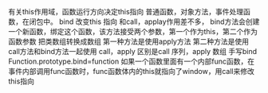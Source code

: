 有关this作用域，函数运行方向决定this指向
普通函数，对象方法，事件处理函数，在闭包中。
bind 改变this 指向 和call，applay作用差不多，
bind方法会创建一个新函数，绑定这个函数，该方法接受两个参数，第一个作为this，第二个作为函数参数
把类数组转换成数组 第一种方法是使用apply方法 第二种方法是使用call方法和bind方法一起使用
call，apply 区别是call 序列，apply 数组
手写bind
Function.prototype.bind=function
如果一个函数里面有一个内部func函数，在事件内部调用func函数时，func函数体内的this就指向了window，用call来修改this指向
  

